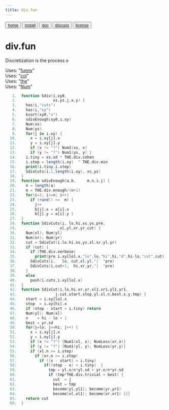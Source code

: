 ```yaml
---
title: div.fun
---
```


<button class="button button1"><a href="/fun/index">home</a></button>   <button class="button button1"><a href="/fun/INSTALL">install</a></button>   <button class="button button2"><a href="/fun/ABOUT">doc</a></button>   <button class="button button1"><a href="http://github.com/timm/fun/issues">discuss</a></button>    <button class="button button2"><a href="/fun/license">license</a></button> <br>



# div.fun

Discretization is the process o

Uses:  "[funny](funny)"<br>
Uses:  "[col](col)"<br>
Uses:  "[the](the)"<br>
Uses:  "[Num](Num)"<br>

```awk
   1.  function Sdiv(i,xy0,
   2.                xs,ys,j,x,y) {
   3.    has(i,"cuts")
   4.    has(i,"xy")
   5.    ksort(xy0,"x")
   6.    sdivEnough(xy0,i.xy)
   7.    Num(xs)
   8.    Num(ys)
   9.    for(j in i.xy) {
  10.      x = i.xy[j].x
  11.      y = i.xy[j].y
  12.      if (x != "?") Num1(xs, x)
  13.      if (y != "?") Num1(ys, y) }
  14.    i.tiny = xs.sd * THE.div.cohen
  15.    i.step = length(i.xy)  ^ THE.div.min
  16.    print(i.tiny,i.step)
  17.    SdivCuts(i,1,length(i.xy), xs,ys)
  18.  }
  19.  function sdivEnough(a,b,     m,n,i,j) {
  20.    n = length(a)
  21.    m = THE.div.enough/(n+1)
  22.    for(i=1; i<=n; i++) 
  23.      if (rand() <=  m) {
  24.        j++
  25.        b[j].x = a[i].x
  26.        b[j].y = a[i].y }
  27.  }
  28.  function SdivCuts(i, lo,hi,xs,ys,pre,
  29.                   xl,yl,xr,yr,cut) {
  30.    Num(xl); Num(yl)
  31.    Num(xr); Num(yr)
  32.    cut = SdivCut(i,lo,hi,xs,ys,xl,xr,yl,yr) 
  33.    if (cut) {
  34.      if (THE.div.verbose)
  35.        print(pre i.xy[lo].x,"lo",lo,"hi",hi,"d",hi-lo,"cut",cut)
  36.      SdivCuts(i,   lo, cut,xl,yl,"|  "pre)
  37.      SdivCuts(i,cut+1,  hi,xr,yr,"|  "pre)
  38.    } 
  39.    else
  40.      push(i.cuts,i.xy[lo].x)
  41.  }
  42.  function SdivCut(i,lo,hi,xr,yr,xl1,xr1,yl1,yr1,
  43.                 j,cut,start,stop,yl,xl,n,best,x,y,tmp) {
  44.    start = i.xy[lo].x
  45.    stop  = i.xy[hi].x
  46.    if (stop - start < i.tiny) return
  47.    Num(yl); Num(xl)
  48.    n    = hi - lo + 1
  49.    best = yr.sd
  50.    for(j=lo; j<=hi; j++) {
  51.      x = i.xy[j].x
  52.      y = i.xy[j].y
  53.      if (x != "?") {Num1(xl, x); NumLess(xr,x)}
  54.      if (y != "?") {Num1(yl, y); NumLess(yr,y)} 
  55.      if (xl.n >= i.step)
  56.        if (xr.n >= i.step)
  57.          if ((x - start) > i.tiny) 
  58.            if((stop - x) > i.tiny)  {
  59.              tmp = yl.n/n*yl.sd + yr.n/n*yr.sd
  60.              if (tmp*THE.div.trivial < best) {
  61.                cut  = j
  62.                best = tmp
  63.                become(yl,yl1); become(yr,yr1)
  64.                become(xl,xl1); become(xr,xr1) }}}
  65.    return cut
  66.  }
```

